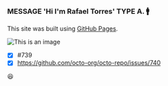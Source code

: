 ### MESSAGE 'Hi I'm Rafael Torres' TYPE A. :mens:


This site was built using [GitHub Pages](https://i.ibb.co/CBd3x62/Github.png).

![This is an image]()

- [x] #739
- [x] https://github.com/octo-org/octo-repo/issues/740

:laughing:





<!--
**ingenierorat/ingenierorat** is a ✨ _special_ ✨ repository because its `README.md` (this file) appears on your GitHub profile.

Here are some ideas to get you started:

- 🔭 I’m currently working on ...
- 🌱 I’m currently learning ...
- 👯 I’m looking to collaborate on ...
- 🤔 I’m looking for help with ...
- 💬 Ask me about ...
- 📫 How to reach me: ...
- 😄 Pronouns: ...
- ⚡ Fun fact: ...
-->
